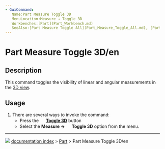 ```yaml
---
- GuiCommand:
   Name:Part Measure Toggle 3D
   MenuLocation:Measure → Toggle 3D
   Workbenches:[Part](Part_Workbench.md)
   SeeAlso:[Part Measure Toggle All](Part_Measure_Toggle_All.md), [Part Measure Toggle Delta](Part_Measure_Toggle_Delta.md)
---
```


# Part Measure Toggle 3D/en

## Description

This command toggles the visibility of linear and angular measurements in the [3D view](3D_view.md).

## Usage

1.  There are several ways to invoke the command:
    -   Press the **<img src="images/Part_Measure_Toggle_3D.svg" width=16px> [Toggle 3D](Part_Measure_Toggle_3D.md)** button
    -   Select the **Measure → <img src="images/Part_Measure_Toggle_3D.svg" width=16px> Toggle 3D** option from the menu.



---
![](images/Button_right.svg) [documentation index](../README.md) > [Part](Part_Workbench.md) > Part Measure Toggle 3D/en
